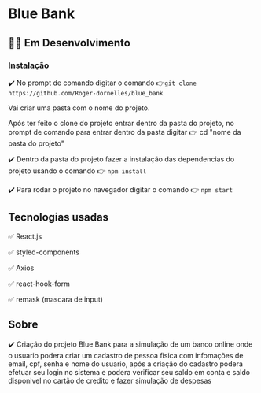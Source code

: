 # Blue Bank


## :red_circle::red_circle: Em Desenvolvimento

### Instalação

:heavy_check_mark: No prompt de comando digitar o comando :point_right:`git clone https://github.com/Roger-dornelles/blue_bank `

Vai criar uma pasta com o nome do projeto.

Após ter feito o clone do projeto entrar dentro da pasta do projeto, no prompt de comando para entrar dentro da pasta digitar :point_right: cd "nome da pasta do projeto"

:heavy_check_mark: Dentro da pasta do projeto fazer a instalação das dependencias do projeto usando o comando :point_right: `npm install`

:heavy_check_mark: Para rodar o projeto no navegador digitar o comando :point_right: ` npm start `

## Tecnologias usadas

:white_check_mark: React.js

:white_check_mark: styled-components

:white_check_mark: Axios

:white_check_mark: react-hook-form

:white_check_mark: remask (mascara de input)

## Sobre

:heavy_check_mark: Criação do projeto Blue Bank para a simulação de um banco online onde o usuario podera criar um cadastro de pessoa fisica com infomações de email, cpf, senha e nome do usuario, após a criação do cadastro podera efetuar seu login no sistema e podera verificar seu saldo em conta e saldo disponivel no cartão de credito e fazer simulação de despesas


